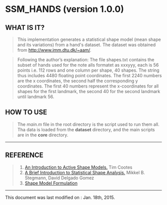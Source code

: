 SSM_HANDS (version 1.0.0)
===================


 WHAT IS IT?
-----------
>This implementation generates a statistical shape model (mean shape and its variations) from a hand's dataset. The dataset was obtained from http://www.imm.dtu.dk/~aam/.

>Following the author’s explanation: The file shapes.txt contains the subset of hands used for the note alls formatet as xxxyyy, each is 56 points i.e. 112 rows and one column per shape, 40 shapes. The string thus includes 4480 floating point coordinates. The first 2240 numbers are the x coordinates, the second half the corresponding y coordinates. The first 40 numbers represent the x-coordinates for all shapes for the first landmark, the second 40 for the second landmark until landmark 56. 

HOW TO USE
-------------
>The *main.m* file in the root directory is the script used to run them all. Tha data is loaded from the **dataset** directory, and the main scripts are in the **core** directory. 

-------------


REFERENCE
-------------

>1. [An Introduction to Active Shape Models.](http://personalpages.manchester.ac.uk/staff/timothy.f.cootes/papers/asm_overview.pdf) Tim Cootes
>2. [A Brief Introduction to Statistical Shape Analysis.](http://www2.imm.dtu.dk/pubdb/views/publication_details.php?id=403) Mikkel B. Stegmann, David Delgado Gomez
>3. [Shape Model Formulation](http://www2.imm.dtu.dk/~aam/main/node12.html)

-------------
This document was last modified on : Jan. 18th, 2015.


